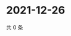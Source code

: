 # 2021-12-26

共 0 条

<!-- BEGIN WEIBO -->
<!-- 最后更新时间 Sun Dec 26 2021 01:21:19 GMT+0800 (China Standard Time) -->

<!-- END WEIBO -->
